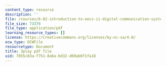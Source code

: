 ```yaml
---
content_type: resource
description: ''
file: /courses/6-02-introduction-to-eecs-ii-digital-communication-systems-fall-2012/7055c83af7518a6abd32d69ab6f1fa18_2QxgN2ugcMY.pdf
file_size: 73376
file_type: application/pdf
learning_resource_types: []
license: https://creativecommons.org/licenses/by-nc-sa/4.0/
ocw_type: OCWFile
resourcetype: Document
title: 3play pdf file
uid: 7055c83a-f751-8a6a-bd32-d69ab6f1fa18
---
```

